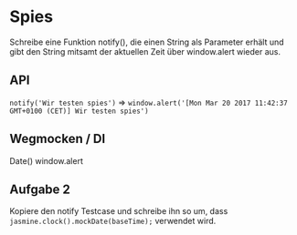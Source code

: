 # Spies

Schreibe eine Funktion notify(), die einen String als
Parameter erhält und gibt den String mitsamt der aktuellen
Zeit über window.alert wieder aus.

## API
`notify('Wir testen spies')` =>
`window.alert('[Mon Mar 20 2017 11:42:37 GMT+0100 (CET)] Wir testen spies')`

## Wegmocken / DI
Date()
window.alert

## Aufgabe 2
Kopiere den notify Testcase und schreibe ihn so um, dass `jasmine.clock().mockDate(baseTime);` verwendet wird.